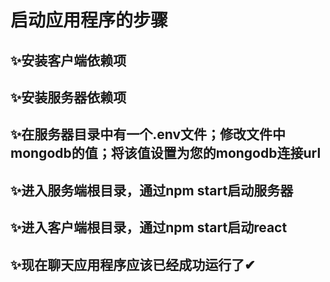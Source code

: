 # 启动应用程序的步骤

## ✨安装客户端依赖项

## ✨安装服务器依赖项

## ✨在服务器目录中有一个.env文件；修改文件中mongodb的值；将该值设置为您的mongodb连接url

## ✨进入服务端根目录，通过npm start启动服务器

## ✨进入客户端根目录，通过npm start启动react

## ✨现在聊天应用程序应该已经成功运行了✔